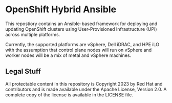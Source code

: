 # OpenShift Hybrid Ansible

This repostiory contains an Ansible-based framework for deploying and updating
OpenShift clusters using User-Provisioned Infrastructure (UPI) across multiple platforms.

Currently, the supported platforms are vSphere, Dell iDRAC, and HPE iLO with the assumption that
control plane nodes will run on vSphere and worker nodes will be a mix of metal and vSphere machines.

## Legal Stuff

All protectable content in this repository is Copyright 2023 by Red Hat and contributors
and is made available under the Apache License, Version 2.0. A complete copy of the
license is available in the LICENSE file.
